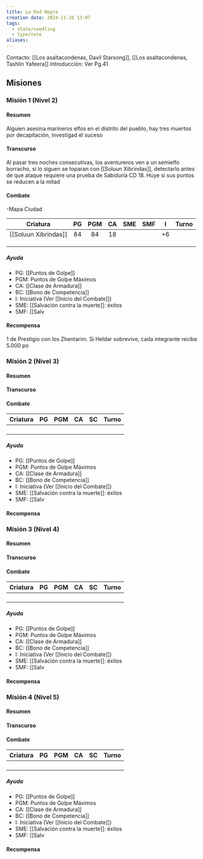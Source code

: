 ```yaml
---
title: La Red Negra
creation date: 2024-11-26 13:07
tags:
  - state/seedling
  - type/note
aliases:
---
```

Contacto: [[Los asaltacondenas, Davil Starsong]], [[Los asaltacondenas, Tashlin Yafeera]]
Introducción: Ver Pg.41

## Misiones

### Misión 1 (Nivel 2)

#### Resumen

Alguien asesina marineros elfos en el distrito del pueblo, hay tres muertos por decapitación, investigad el suceso

#### Transcurso

Al pasar tres noches consecutivas, los aventureros ven a un semielfo borracho, si lo siguen se toparan con [[Soluun Xibrindas]], detectarlo antes de que ataque requiere una prueba de Sabiduría CD 18. Huye si sus puntos se reducen a la mitad

#### Combate

-Mapa Ciudad

|       Criatura       | PG  | PGM | CA  | SME | SMF |  I  | Turno |
| :------------------: | :-: | :-: | :-: | :-: | :-: | :-: | :---: |
| [[Soluun Xibrindas]] | 84  | 84  | 18  |     |     | +6  |       |
|                      |     |     |     |     |     |     |       |
|                      |     |     |     |     |     |     |       |
|                      |     |     |     |     |     |     |       |

##### Ayuda
- PG: [[Puntos de Golpe]]
- PGM: Puntos de Golpe Máximos
- CA: [[Clase de Armadura]]
- BC: [[Bono de Competencia]]
- I: Iniciativa (Ver [[Inicio del Combate]])
- SME: [[Salvación contra la muerte]]: éxitos
- SMF: [[Salv
#### Recompensa

1 de Prestigio con los Zhentarim. Si Heldar sobrevive, cada integrante recibe 5.000 po 

### Misión 2 (Nivel 3)

#### Resumen


#### Transcurso


#### Combate

| Criatura | PG  | PGM | CA  | SC  | Turno |
| -------- | --- | --- | --- | --- | ----- |
|          |     |     |     |     |       |
|          |     |     |     |     |       |
|          |     |     |     |     |       |
|          |     |     |     |     |       |
##### Ayuda
- PG: [[Puntos de Golpe]]
- PGM: Puntos de Golpe Máximos
- CA: [[Clase de Armadura]]
- BC: [[Bono de Competencia]]
- I: Iniciativa (Ver [[Inicio del Combate]])
- SME: [[Salvación contra la muerte]]: éxitos
- SMF: [[Salv

#### Recompensa



### Misión 3 (Nivel 4)


#### Resumen
#### Transcurso


#### Combate

| Criatura | PG  | PGM | CA  | SC  | Turno |
| -------- | --- | --- | --- | --- | ----- |
|          |     |     |     |     |       |
|          |     |     |     |     |       |
|          |     |     |     |     |       |
|          |     |     |     |     |       |
##### Ayuda
- PG: [[Puntos de Golpe]]
- PGM: Puntos de Golpe Máximos
- CA: [[Clase de Armadura]]
- BC: [[Bono de Competencia]]
- I: Iniciativa (Ver [[Inicio del Combate]])
- SME: [[Salvación contra la muerte]]: éxitos
- SMF: [[Salv
#### Recompensa


### Misión 4 (Nivel 5)


#### Resumen
#### Transcurso


#### Combate

| Criatura | PG  | PGM | CA  | SC  | Turno |
| -------- | --- | --- | --- | --- | ----- |
|          |     |     |     |     |       |
|          |     |     |     |     |       |
|          |     |     |     |     |       |
|          |     |     |     |     |       |
##### Ayuda
- PG: [[Puntos de Golpe]]
- PGM: Puntos de Golpe Máximos
- CA: [[Clase de Armadura]]
- BC: [[Bono de Competencia]]
- I: Iniciativa (Ver [[Inicio del Combate]])
- SME: [[Salvación contra la muerte]]: éxitos
- SMF: [[Salv
#### Recompensa

